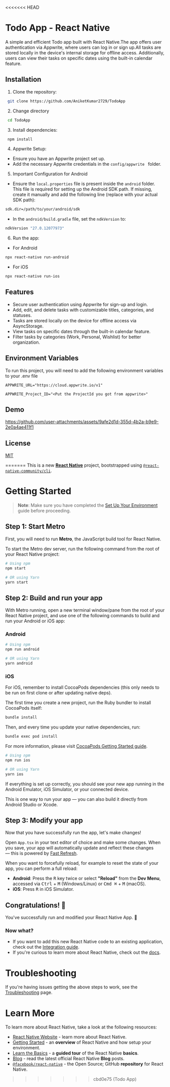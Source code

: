<<<<<<< HEAD

# Todo App - React Native


A simple and efficient Todo app built with React Native.The app offers user authentication via Appwrite, where users can log in or sign up.All tasks are stored locally in the device's internal storage for offline access. Additionally, users can view their tasks on specific dates using the built-in calendar feature.


## Installation

1. Clone the repository:
```bash
 git clone https://github.com/AniketKumar2729/TodoApp
```
2. Change directory 

```bash
 cd TodoApp
```
3. Install dependencies:
```bash
 npm install
```
4. Appwrite Setup:
* Ensure you have an Appwrite project set up.
* Add the necessary Appwrite credentials in the ```config/appwrite ``` folder.
5. Important Configuration for Android
- Ensure the `local.properties` file is present inside the `android` folder. This file is required for setting up the Android SDK path. If missing, create it manually and add the following line (replace with your actual SDK path): 
``` bash 
sdk.dir=/path/to/your/android/sdk
```
- In the `android/build.gradle` file, set the `ndkVersion` to:
 ```bash
 ndkVersion "27.0.12077973"
 ```

6. Run the app:

* For Android 
```bash 
npx react-native run-android 
```
* For iOS
```bash
npx react-native run-ios 
````

## Features

- Secure user authentication using Appwrite for sign-up and login.
- Add, edit, and delete tasks with customizable titles, categories, and statuses.
- Tasks are stored locally on the device for offline access via AsyncStorage.
- View tasks on specific dates through the built-in calendar feature. 
- Filter tasks by categories (Work, Personal, Wishlist) for better organization.
 


## Environment Variables

To run this project, you will need to add the following environment variables to your .env file

`APPWRITE_URL="https://cloud.appwrite.io/v1"`

`APPWRITE_Project_ID="<Put the ProjectId you got from appwrite>"`

## Demo 

https://github.com/user-attachments/assets/9afe2d1d-355d-4b2a-b9e9-2e0a4ae411f1


## License

[MIT](https://choosealicense.com/licenses/mit/)

=======
This is a new [**React Native**](https://reactnative.dev) project, bootstrapped using [`@react-native-community/cli`](https://github.com/react-native-community/cli).

# Getting Started

> **Note**: Make sure you have completed the [Set Up Your Environment](https://reactnative.dev/docs/set-up-your-environment) guide before proceeding.

## Step 1: Start Metro

First, you will need to run **Metro**, the JavaScript build tool for React Native.

To start the Metro dev server, run the following command from the root of your React Native project:

```sh
# Using npm
npm start

# OR using Yarn
yarn start
```

## Step 2: Build and run your app

With Metro running, open a new terminal window/pane from the root of your React Native project, and use one of the following commands to build and run your Android or iOS app:

### Android

```sh
# Using npm
npm run android

# OR using Yarn
yarn android
```

### iOS

For iOS, remember to install CocoaPods dependencies (this only needs to be run on first clone or after updating native deps).

The first time you create a new project, run the Ruby bundler to install CocoaPods itself:

```sh
bundle install
```

Then, and every time you update your native dependencies, run:

```sh
bundle exec pod install
```

For more information, please visit [CocoaPods Getting Started guide](https://guides.cocoapods.org/using/getting-started.html).

```sh
# Using npm
npm run ios

# OR using Yarn
yarn ios
```

If everything is set up correctly, you should see your new app running in the Android Emulator, iOS Simulator, or your connected device.

This is one way to run your app — you can also build it directly from Android Studio or Xcode.

## Step 3: Modify your app

Now that you have successfully run the app, let's make changes!

Open `App.tsx` in your text editor of choice and make some changes. When you save, your app will automatically update and reflect these changes — this is powered by [Fast Refresh](https://reactnative.dev/docs/fast-refresh).

When you want to forcefully reload, for example to reset the state of your app, you can perform a full reload:

- **Android**: Press the <kbd>R</kbd> key twice or select **"Reload"** from the **Dev Menu**, accessed via <kbd>Ctrl</kbd> + <kbd>M</kbd> (Windows/Linux) or <kbd>Cmd ⌘</kbd> + <kbd>M</kbd> (macOS).
- **iOS**: Press <kbd>R</kbd> in iOS Simulator.

## Congratulations! :tada:

You've successfully run and modified your React Native App. :partying_face:

### Now what?

- If you want to add this new React Native code to an existing application, check out the [Integration guide](https://reactnative.dev/docs/integration-with-existing-apps).
- If you're curious to learn more about React Native, check out the [docs](https://reactnative.dev/docs/getting-started).

# Troubleshooting

If you're having issues getting the above steps to work, see the [Troubleshooting](https://reactnative.dev/docs/troubleshooting) page.

# Learn More

To learn more about React Native, take a look at the following resources:

- [React Native Website](https://reactnative.dev) - learn more about React Native.
- [Getting Started](https://reactnative.dev/docs/environment-setup) - an **overview** of React Native and how setup your environment.
- [Learn the Basics](https://reactnative.dev/docs/getting-started) - a **guided tour** of the React Native **basics**.
- [Blog](https://reactnative.dev/blog) - read the latest official React Native **Blog** posts.
- [`@facebook/react-native`](https://github.com/facebook/react-native) - the Open Source; GitHub **repository** for React Native.
>>>>>>> cbd0e75 (Todo App)
